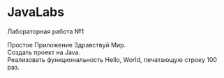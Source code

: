 # JavaLabs
Лабораторная работа №1
  
  Простое Приложение Здравствуй Мир.  
  Создать проект на Java.   
  Реализовать функциональность Hello, World, печатающую строку 100 раз.  
